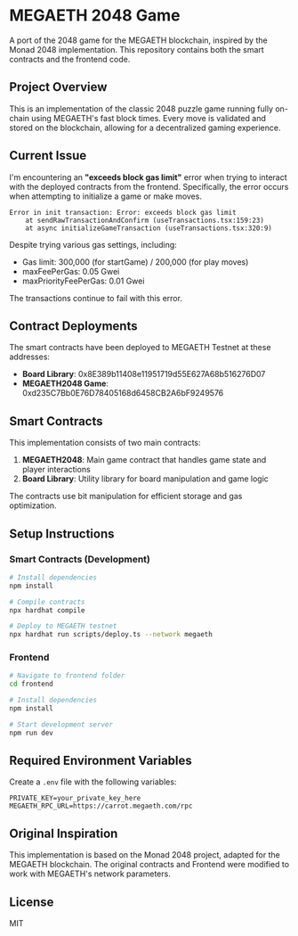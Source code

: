 # MEGAETH 2048 Game

A port of the 2048 game for the MEGAETH blockchain, inspired by the Monad 2048 implementation. This repository contains both the smart contracts and the frontend code.

## Project Overview

This is an implementation of the classic 2048 puzzle game running fully on-chain using MEGAETH's fast block times. Every move is validated and stored on the blockchain, allowing for a decentralized gaming experience.

## Current Issue

I'm encountering an **"exceeds block gas limit"** error when trying to interact with the deployed contracts from the frontend. Specifically, the error occurs when attempting to initialize a game or make moves.

```
Error in init transaction: Error: exceeds block gas limit
    at sendRawTransactionAndConfirm (useTransactions.tsx:159:23)
    at async initializeGameTransaction (useTransactions.tsx:320:9)
```

Despite trying various gas settings, including:
- Gas limit: 300,000 (for startGame) / 200,000 (for play moves)
- maxFeePerGas: 0.05 Gwei
- maxPriorityFeePerGas: 0.01 Gwei

The transactions continue to fail with this error.

## Contract Deployments

The smart contracts have been deployed to MEGAETH Testnet at these addresses:

- **Board Library**: 0x8E389b11408e11951719d55E627A68b516276D07
- **MEGAETH2048 Game**: 0xd235C7Bb0E76D78405168d6458CB2A6bF9249576

## Smart Contracts

This implementation consists of two main contracts:

1. **MEGAETH2048**: Main game contract that handles game state and player interactions
2. **Board Library**: Utility library for board manipulation and game logic

The contracts use bit manipulation for efficient storage and gas optimization.

## Setup Instructions

### Smart Contracts (Development)

```bash
# Install dependencies
npm install

# Compile contracts
npx hardhat compile

# Deploy to MEGAETH testnet
npx hardhat run scripts/deploy.ts --network megaeth
```

### Frontend

```bash
# Navigate to frontend folder
cd frontend

# Install dependencies
npm install

# Start development server
npm run dev
```

## Required Environment Variables

Create a `.env` file with the following variables:

```
PRIVATE_KEY=your_private_key_here
MEGAETH_RPC_URL=https://carrot.megaeth.com/rpc
```

## Original Inspiration

This implementation is based on the Monad 2048 project, adapted for the MEGAETH blockchain. The original contracts and Frontend were modified to work with MEGAETH's network parameters.

## License

MIT